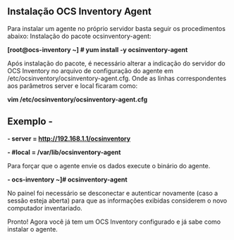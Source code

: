 ## Instalação OCS Inventory Agent

Para instalar um agente no próprio servidor basta seguir os procedimentos abaixo:
Instalação do pacote ocsinventory-agent:

**[root@ocs-inventory ~] # yum install -y ocsinventory-agent**

Após instalação do pacote, é necessário alterar a indicação do servidor do OCS Inventory no arquivo de configuração do agente em /etc/ocsinventory/ocsinventory-agent.cfg. Onde as linhas correspondentes aos parâmetros server e local ficaram como:

**vim /etc/ocsinventory/ocsinventory-agent.cfg**

## Exemplo -

**- server = http://192.168.1.1/ocsinventory**

**- #local = /var/lib/ocsinventory-agent**

Para forçar que o agente envie os dados execute o binário do agente.

**- ocs-inventory ~]# ocsinventory-agent**

No painel foi necessário se desconectar e autenticar novamente (caso a sessão esteja aberta) para que as informações exibidas considerem o novo computador inventariado.

Pronto! Agora você já tem um OCS Inventory configurado e já sabe como instalar o agente.